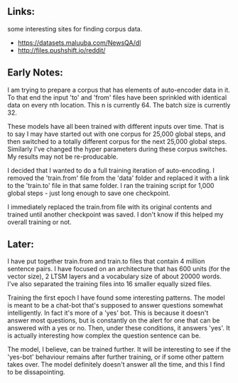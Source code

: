 Links:
--------
some interesting sites for finding corpus data.


* https://datasets.maluuba.com/NewsQA/dl
* http://files.pushshift.io/reddit/

Early Notes:
-------
I am trying to prepare a corpus that has elements of auto-encoder data in it. To that end the input 'to' and 'from' files have been sprinkled with identical data on every nth location. This n is currently 64. The batch size is currently 32.

These models have all been trained with different inputs over time. That is to say I may have started out with one corpus for 25,000 global steps, and then switched to a totally different corpus for the next 25,000 global steps. Similarly I've changed the hyper parameters during these corpus switches. My results may not be re-producable.

I decided that I wanted to do a full training iteration of auto-encoding. I removed the 'train.from' file from the 'data' folder and replaced it with a link to the 'train.to' file in that same folder. I ran the training script for 1,000 global steps - just long enough to save one checkpoint.

I immediately replaced the train.from file with its original contents and trained until another checkpoint was saved. I don't know if this helped my overall training or not.

Later:
------
I have put together train.from and train.to files that contain 4 million sentence pairs. I have focused on an architecture that has 600 units (for the vector size), 2 LTSM layers and a vocabulary size of about 20000 words. I've also separated the training files into 16 smaller equally sized files. 

Training the first epoch I have found some interesting patterns. The model is meant to be a chat-bot that's supposed to answer questions somewhat intelligently. In fact it's more of a 'yes' bot. This is because it doesn't answer most questions, but is constantly on the alert for one that can be answered with a yes or no. Then, under these conditions, it answers 'yes'. It is actually interesting how complex the question sentence can be. 

The model, I believe, can be trained further. It will be interesting to see if the 'yes-bot' behaviour remains after further training, or if some other pattern takes over. The model definitely doesn't answer all the time, and this I find to be dissapointing.
